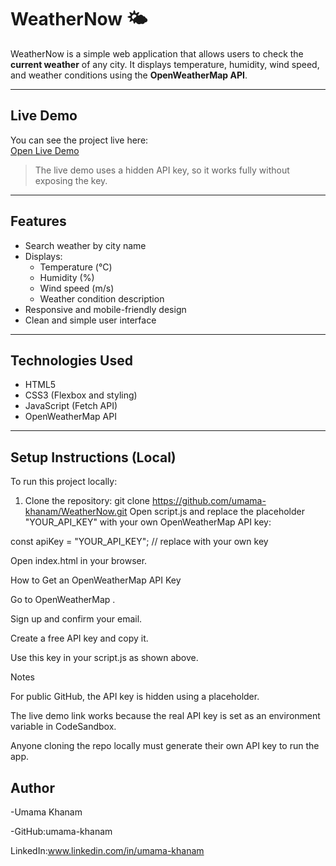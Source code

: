 # WeatherNow 🌤️

WeatherNow is a simple web application that allows users to check the **current weather** of any city. It displays temperature, humidity, wind speed, and weather conditions using the **OpenWeatherMap API**.

---

## Live Demo
You can see the project live here:  
[Open Live Demo](https://codesandbox.io/s/your-sandbox-link)  

> The live demo uses a hidden API key, so it works fully without exposing the key.

---

## Features
- Search weather by city name
- Displays:
  - Temperature (°C)
  - Humidity (%)
  - Wind speed (m/s)
  - Weather condition description
- Responsive and mobile-friendly design
- Clean and simple user interface

---

## Technologies Used
- HTML5
- CSS3 (Flexbox and styling)
- JavaScript (Fetch API)
- OpenWeatherMap API

---

## Setup Instructions (Local)
To run this project locally:

1. Clone the repository:
git clone https://github.com/umama-khanam/WeatherNow.git
Open script.js and replace the placeholder "YOUR_API_KEY" with your own OpenWeatherMap API key:

const apiKey = "YOUR_API_KEY"; // replace with your own key


Open index.html in your browser.

How to Get an OpenWeatherMap API Key

Go to OpenWeatherMap
.

Sign up and confirm your email.

Create a free API key and copy it.

Use this key in your script.js as shown above.

Notes

For public GitHub, the API key is hidden using a placeholder.

The live demo link works because the real API key is set as an environment variable in CodeSandbox.

Anyone cloning the repo locally must generate their own API key to run the app.

## Author

-Umama Khanam

-GitHub:umama-khanam

LinkedIn:www.linkedin.com/in/umama-khanam